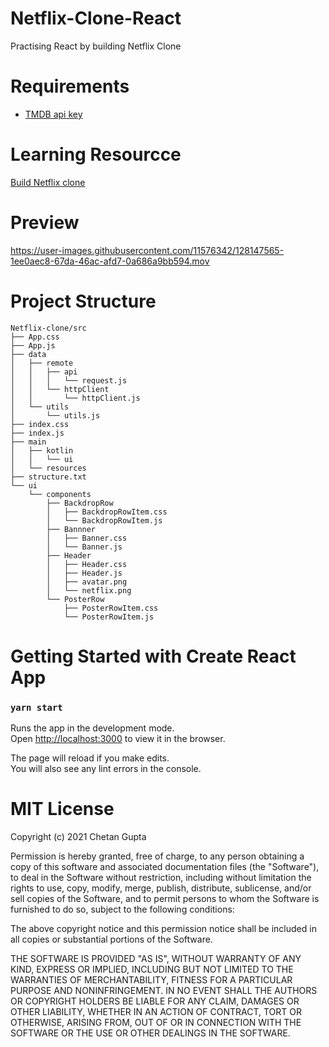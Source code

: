 



# Netflix-Clone-React
Practising React by building Netflix Clone

# Requirements
- [TMDB api key](https://www.themoviedb.org/)

# Learning Resourcce
[Build Netflix clone](https://www.youtube.com/watch?v=XtMThy8QKqU)

# Preview
https://user-images.githubusercontent.com/11576342/128147565-1ee0aec8-67da-46ac-afd7-0a686a9bb594.mov

# Project Structure

```
Netflix-clone/src
├── App.css
├── App.js
├── data
│   ├── remote
│   │   ├── api
│   │   │   └── request.js
│   │   └── httpClient
│   │       └── httpClient.js
│   └── utils
│       └── utils.js
├── index.css
├── index.js
├── main
│   ├── kotlin
│   │   └── ui
│   └── resources
├── structure.txt
└── ui
    └── components
        ├── BackdropRow
        │   ├── BackdropRowItem.css
        │   └── BackdropRowItem.js
        ├── Bannner
        │   ├── Banner.css
        │   └── Banner.js
        ├── Header
        │   ├── Header.css
        │   ├── Header.js
        │   ├── avatar.png
        │   └── netflix.png
        └── PosterRow
            ├── PosterRowItem.css
            └── PosterRowItem.js
```

# Getting Started with Create React App

### `yarn start`

Runs the app in the development mode.\
Open [http://localhost:3000](http://localhost:3000) to view it in the browser.

The page will reload if you make edits.\
You will also see any lint errors in the console.

# MIT License

Copyright (c) 2021 Chetan Gupta

Permission is hereby granted, free of charge, to any person obtaining a copy
of this software and associated documentation files (the "Software"), to deal
in the Software without restriction, including without limitation the rights
to use, copy, modify, merge, publish, distribute, sublicense, and/or sell
copies of the Software, and to permit persons to whom the Software is
furnished to do so, subject to the following conditions:

The above copyright notice and this permission notice shall be included in all
copies or substantial portions of the Software.

THE SOFTWARE IS PROVIDED "AS IS", WITHOUT WARRANTY OF ANY KIND, EXPRESS OR
IMPLIED, INCLUDING BUT NOT LIMITED TO THE WARRANTIES OF MERCHANTABILITY,
FITNESS FOR A PARTICULAR PURPOSE AND NONINFRINGEMENT. IN NO EVENT SHALL THE
AUTHORS OR COPYRIGHT HOLDERS BE LIABLE FOR ANY CLAIM, DAMAGES OR OTHER
LIABILITY, WHETHER IN AN ACTION OF CONTRACT, TORT OR OTHERWISE, ARISING FROM,
OUT OF OR IN CONNECTION WITH THE SOFTWARE OR THE USE OR OTHER DEALINGS IN THE
SOFTWARE.
